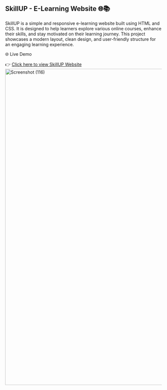 ## SkillUP - E-Learning Website 🌐📚

SkillUP is a simple and responsive e-learning website built using HTML and CSS. It is designed to help learners explore various online courses, enhance their skills, and stay motivated on their learning journey. This project showcases a modern layout, clean design, and user-friendly structure for an engaging learning experience.

🌐 Live Demo

👉 [Click here to view SkillUP Website](https://hemantsahu25.github.io/SkillUP)
<img width="1920" height="1017" alt="Screenshot (116)" src="https://github.com/user-attachments/assets/13770e58-9ea4-4e38-9ce6-0300685c966b" />






